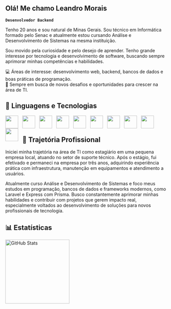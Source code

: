 ## Olá! Me chamo Leandro Morais

**`Desenvolvedor Backend`**

Tenho 20 anos e sou natural de Minas Gerais. Sou técnico em Informática formado pelo Senac e atualmente estou cursando Análise e Desenvolvimento de Sistemas na mesma instituição.

Sou movido pela curiosidade e pelo desejo de aprender. Tenho grande interesse por tecnologia e desenvolvimento de software, buscando sempre aprimorar minhas competências e habilidades.

💻 Áreas de interesse: desenvolvimento web, backend, bancos de dados e boas práticas de programação. <br/> 🚀 Sempre em busca de novos desafios e oportunidades para crescer na área de TI.

## 🤖 Linguagens e Tecnologias

<img
    align="left"
    width="40px"
    style="padding-right: 10px;"
    src="https://cdn.jsdelivr.net/gh/devicons/devicon@latest/icons/html5/html5-original.svg"
/>
<img
    align="left"
    width="40px"
    style="padding-right: 10px;"
    src="https://cdn.jsdelivr.net/gh/devicons/devicon@latest/icons/css3/css3-original.svg"
/>
<img
    align="left"
    width="40px"
    style="padding-right: 10px;"
    src="https://cdn.jsdelivr.net/gh/devicons/devicon@latest/icons/javascript/javascript-plain.svg"
/>
<img
    align="left"
    width="40px"
    style="padding-right: 10px;"
    src="https://cdn.jsdelivr.net/gh/devicons/devicon@latest/icons/jquery/jquery-original.svg"
/>
<img
    align="left"
    width="40px"
    style="padding-right: 10px;"
    src="https://cdn.jsdelivr.net/gh/devicons/devicon@latest/icons/react/react-original.svg"
/>
<img
    align="left"
    width="40px"
    style="padding-right: 10px;"
    src="https://cdn.jsdelivr.net/gh/devicons/devicon@latest/icons/bootstrap/bootstrap-original.svg"
/>
<img
    align="left"
    width="40px"
    style="padding-right: 10px;"
    src="https://cdn.jsdelivr.net/gh/devicons/devicon@latest/icons/php/php-original.svg"
/>
<img
    align="left"
    width="40px"
    style="padding-right: 10px;"
    src="https://cdn.jsdelivr.net/gh/devicons/devicon@latest/icons/laravel/laravel-original.svg" 
/>
<img
    align="left"
    width="40px"
    style="padding-right: 10px;"
    src="https://cdn.jsdelivr.net/gh/devicons/devicon@latest/icons/yii/yii-original.svg"
/>
<img
    align="left"
    width="40px"
    style="padding-right: 10px;"
    src="https://cdn.jsdelivr.net/gh/devicons/devicon@latest/icons/mysql/mysql-original.svg"
/>

<br/>
<br/>

## 💼 Trajetória Profissional

Iniciei minha trajetória na área de TI como estagiário em uma pequena empresa local, atuando no setor de suporte técnico. Após o estágio, fui efetivado e permaneci na empresa por três anos, adquirindo experiência prática com infraestrutura, manutenção em equipamentos e atendimento a usuários.

Atualmente curso Análise e Desenvolvimento de Sistemas e foco meus estudos em programação, bancos de dados e frameworks modernos, como Laravel e Express com Prisma.
Busco constantemente aprimorar minhas habilidades e contribuir com projetos que gerem impacto real, especialmente voltados ao desenvolvimento de soluções para novos profissionais de tecnologia.

## 📊 Estatísticas

<p>
    <img 
        align="left" 
        alt="GitHub Stats" 
        height="200" 
        src="https://github-readme-stats.vercel.app/api/top-langs/?username=LeandroMorais1221&theme=tokyonight&layout=compact&custom_title=Tecnologias&langs_count=9" 
    />
</p>
          
          
          
          
          
          
          
